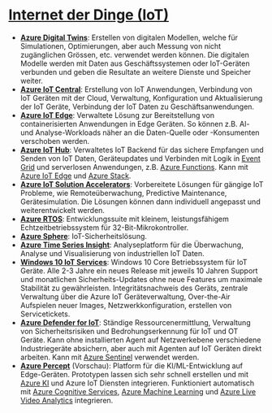 # [Internet der Dinge (IoT)]

* **[Azure Digital Twins]**: Erstellen von digitalen Modellen, welche für
    Simulationen, Optimierungen, aber auch Messung von nicht zugänglichen
    Grössen, etc. verwendet werden können. Die digitalen Modelle werden mit
    Daten aus Geschäftssystemen oder IoT-Geräten verbunden und geben die
    Resultate an weitere Dienste und Speicher weiter.
* **[Azure IoT Central]**: Erstellung von IoT Anwendungen, Verbindung von IoT
    Geräten mit der Cloud, Verwaltung, Konfiguration und Aktualisierung der
    IoT Geräte, Verbindung der IoT Daten zu Geschäftsanwendungen.
* **[Azure IoT Edge]**: Verwaltete Lösung zur
    Bereitstellung von containerisierten Anwendungen in Edge Geräten. So
    können z.B. AI- und Analyse-Workloads näher an die Daten-Quelle oder
    -Konsumenten verschoben werden.
* **[Azure IoT Hub]**: Verwaltetes IoT Backend für das sichere Empfangen und
    Senden von IoT Daten, Geräteupdates und Verbinden mit Logik in [Event
    Grid](/integration.md) und serverlosen Anwendungen, z.B.
    [Azure Functions](./compute.md). Kann mit [Azure IoT
    Edge](#iot-edge) und [Azure Stack](hybrid-multicloud.md).
* **[Azure IoT Solution Accelerators]**: Vorbereitete Lösungen für gängige IoT
    Probleme, wie Remoteüberwachung, Predictive Maintenance,
    Gerätesimulation. Die Lösungen können dann individuell angepasst und
    weiterentwickelt werden.
* **[Azure RTOS]**: Entwicklungssuite mit kleinem, leistungsfähigem
    Echtzeitbetriebssystem für 32-Bit-Mikrokontroller.
* **[Azure Sphere]**: IoT-Sicherheitslösung.
* **[Azure Time Series Insight]**: Analyseplatform für die Überwachung, Analyse
    und Visualisierung von industriellen IoT Daten.
* **[Windows 10 IoT Services]**: Windows 10 Core Betriebssystem für IoT Geräte.
    Alle 2-3 Jahre ein neues Release mit jeweils 10 Jahren Support und
    monatlichen Sicherheits-Updates ohne neue Features um maximale Stabilität
    zu gewährleisten. Integritätsnachweis des Geräts, zentrale Verwaltung
    über die Azure IoT Geräteverwaltung, Over-the-Air Aufspielen neuer
    Images, Netzwerkkonfiguration, erstellen von Servicetickets.
* **[Azure Defender for IoT]**: Ständige Ressourcenermittlung, Verwaltung von
    Sicherheitsrisiken und Bedrohungserkennung für IoT und OT Geräte. Kann
    ohne installierten Agent auf Netzwerkebene verschiedene Industriegeräte
    absichern, aber auch mit Agenten auf IoT Geräten direkt arbeiten. Kann
    mit [Azure Sentinel](/security.md) verwendet werden.
* **[Azure Percept]** (Vorschau): Platform für die KI/ML-Entwicklung auf
    Edge-Geräten. Prototypen lassen sich sehr schnell erstellen und mit
    [Azure KI](/ai-machine-learning.md) und Azure IoT Diensten integrieren.
    Funktioniert automatisch mit [Azure Cognitive
    Services](/ai-machine-learning.md), [Azure Machine
    Learning](/ai-machine-learning.md) und [Azure Live Video
    Analytics](/media.md) integrieren.

[Internet der Dinge (IoT)]: https://azure.microsoft.com/de-de/services/#iot
[Azure Digital Twins]: https://azure.microsoft.com/de-de/services/digital-twins/
[Azure IoT Central]: https://azure.microsoft.com/de-de/services/iot-central/
[Azure IoT Edge]: https://azure.microsoft.com/de-de/services/iot-edge/
[Azure IoT Hub]: https://azure.microsoft.com/de-de/services/iot-hub/
[Azure IoT Solution Accelerators]: https://azure.microsoft.com/de-de/features/iot-accelerators/
[Azure RTOS]: https://azure.microsoft.com/de-de/services/rtos/
[Azure Sphere]: https://azure.microsoft.com/de-de/services/azure-sphere/
[Azure Time Series Insight]: https://azure.microsoft.com/de-de/services/time-series-insights/
[Windows 10 IoT Services]: https://azure.microsoft.com/de-de/services/windows-10-iot-core/
[Azure Defender for IoT]: https://azure.microsoft.com/de-de/services/azure-defender-for-iot/
[Azure Percept]: https://azure.microsoft.com/de-de/services/azure-percept/
